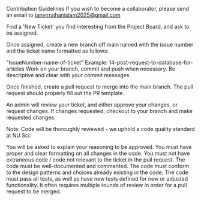 Contribution Guidelines
If you wish to become a collaborator, please send an email to tanvirraihanislam2025@gmail.com

Find a 'New Ticket' you find interesting from the Project Board, and ask to be assigned.

Once assigned, create a new branch off main named with the issue number and the ticket name formatted as follows:

"IssueNumber-name-of-ticket"
Example: 14-post-request-to-database-for-articles
Work on your branch, commit and push when necessary. Be descriptive and clear with your commit messages.

Once finished, create a pull request to merge into the main branch. The pull request should properly fill out the PR template.

An admin will review your ticket, and either approve your changes, or request changes. If changes requested, checkout to your branch and make requested changes.

Note: Code will be thoroughly reviewed - we uphold a code quality standard at NU Sci:

You will be asked to explain your reasoning to be approved.
You must have proper and clear formatting on all changes in the code.
You must not have extraneous code / code not relevant to the ticket in the pull request.
The code must be well-documented and commented.
The code must conform to the design patterns and choices already existing in the code.
The code must pass all tests, as well as have new tests defined for new or adjusted functionality.
It often requires multiple rounds of review in order for a pull request to be merged.

